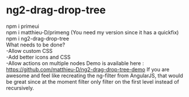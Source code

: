 # ng2-drag-drop-tree
npm i primeui <br>
npm i matthieu-D/primeng (You need my version since it has a quickfix)<br>
npm i ng2-drag-drop-tree <br>
What needs to be done?<br>
-Allow custom CSS<br>
-Add better icons and CSS<br>
-Allow actions on multiple nodes
Demo is available here : https://github.com/matthieu-D/ng2-drag-drop-tree-demo
If you are awesome and feel like recreating the ng-filter from AngularJS, that would be great since at the moment filter only filter on the first level instead of recursively.
